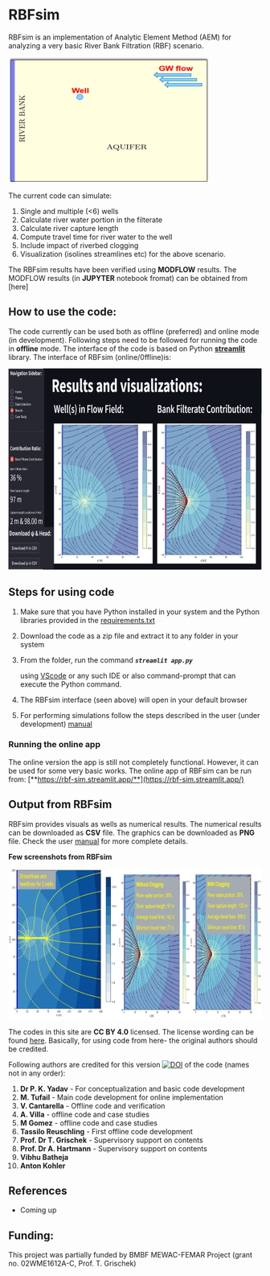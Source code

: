 # RBFsim

RBFsim is an implementation of Analytic Element Method (AEM) for analyzing a very basic River Bank Filtration (RBF) scenario.


<img src="https://github.com/HTWDMAR/RBFsim/blob/main/Manual/RBFsim.png" width="400" height="250">

The current code can simulate:

1. Single and multiple (<6) wells
2. Calculate river water portion in the filterate
3. Calculate river capture length
4. Compute travel time for river water to the well
5. Include impact of riverbed clogging
6. Visualization (isolines streamlines etc) for the above scenario.

The RBFsim results have been verified using **MODFLOW** results. The MODFLOW results (in **JUPYTER** notebook fromat) can be obtained from [here]

## How to use the code:

The code currently can be used both as offline (preferred) and online mode (in development). Following steps need to be followed for running the code in **offline** mode. The interface of the code is based on Python [**streamlit**](https://streamlit.io/) library. The interface of RBFsim (online/0ffline)is:

<img src="https://github.com/HTWDMAR/RBFsim/blob/main/Manual/RBFsim%20Interface.png" width="700" height="400">


## Steps for using code 

1. Make sure that you have Python installed in your system and the Python libraries provided in the [requirements.txt](https://github.com/HTWDMAR/RBFsim/blob/main/requirements.txt)
2. Download the code as a zip file and extract it to any folder in your system
3. From the folder, run the command _**`streamlit app.py`**_
   
    using [VScode](https://code.visualstudio.com/) or any such IDE or also command-prompt that can execute the Python command.
4. The RBFsim interface (seen above) will open in your default browser
5. For performing simulations follow the steps described in the user (under development) [manual](https://github.com/HTWDMAR/RBFsim/blob/main/Manual/RBFsim%20User%20Manual_03.09.2022.pdf) 

### Running the online app

The online version the app is still not completely functional. However, it can be used for some very basic works. The online app of RBFsim can be run from:
[**https://rbf-sim.streamlit.app/**](https://rbf-sim.streamlit.app/)

## Output from RBFsim
RBFsim provides visuals as wells as numerical results. The numerical results can be downloaded as **CSV** file. The graphics can be downloaded as **PNG** file. Check the user [manual](https://github.com/HTWDMAR/RBFsim/blob/main/Manual/RBFsim%20User%20Manual_03.09.2022.pdf) for more complete details.

**Few screenshots from RBFsim**

<img src="https://github.com/HTWDMAR/RBFsim/blob/main/Manual/screenshot.png" width="800" height="300">



The codes in this site are **CC BY 4.0** licensed. The license wording can be found [here](https://creativecommons.org/licenses/by/4.0/).
Basically, for using code from here- the original authors should be credited.


Following authors are credited for this version [![DOI](https://zenodo.org/badge/576730534.svg)](https://zenodo.org/badge/latestdoi/576730534) of the code (names not in any order):

1. **Dr P. K. Yadav** - For conceptualization and basic code development
2. **M. Tufail** - Main code development for online implementation
3. **V. Cantarella** - Offline code and verification
4. **A. Villa** - offline code and case studies
5. **M Gomez** - offline code and case studies
6. **Tassilo Reuschling** - First offline code development
7. **Prof. Dr T. Grischek** - Supervisory support on contents
8. **Prof. Dr A. Hartmann** - Supervisory support on contents
9. **Vibhu Batheja** 
10. **Anton Kohler**

## References

- Coming up


## Funding:

This project was partially funded by BMBF MEWAC-FEMAR Project (grant no. 02WME1612A-C, Prof. T. Grischek)
